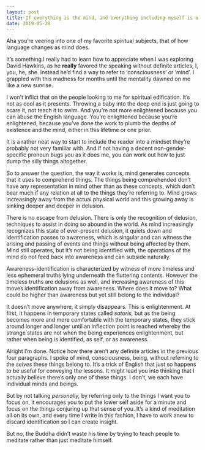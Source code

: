 ```yaml
---
layout: post
title: If everything is the mind, and everything including myself is a fabrication of the mind, and considering enlightenment enlightens everything in the mind, then why did Buddha need to teach Dharma if there&#39;s only one mind and he enlightened it?
date: 2019-05-28
---
```


<p>Aha you’re veering into one of my favorite spiritual subjects, that of how language changes as mind does.</p><p>It’s something I really had to learn how to appreciate when I was exploring David Hawkins, as he <b>really</b> favored the speaking without definite articles, I, you, he, she. Instead he’d find a way to refer to ‘consciousness’ or ‘mind’. I grappled with this madness for months until the mentality dawned on me like a new sunrise.</p><p>I won’t inflict that on the people looking to me for spiritual edification. It’s not as cool as it presents. Throwing a baby into the deep end is just going to scare it, not teach it to swim. And you’re not more enlightened because you can abuse the English language. You’re enlightened because you’re enlightened, because you’ve done the work to plumb the depths of existence and the mind, either in this lifetime or one prior.</p><p>It is a rather neat way to start to include the reader into a mindset they’re probably not very familiar with. And if not having a decent non-gender-specific pronoun bugs you as it does me, you can work out how to just dump the silly things altogether.</p><p>So to answer the question, the way it works is, mind generates concepts that it uses to comprehend things. The things being comprehended don’t have any representation in mind other than as these concepts, which don’t bear much if any relation at all to the things they’re referring to. Mind grows increasingly away from the actual physical world and this growing away is sinking deeper and deeper in delusion.</p><p>There is no escape from delusion. There is only the recognition of delusion, techniques to assist in doing so abound in the world. As mind increasingly recognizes this state of ever-present delusion, it quiets down and identification passes to awareness, which is singular and can witness the arising and passing of events and things without being affected by them. Mind still operates, but it’s not being identified with, the operations of the mind do not feed back into awareness and can subside naturally.</p><p>Awareness-identification is characterized by witness of more timeless and less ephemeral truths lying underneath the fluttering contents. However the timeless truths are delusions as well, and increasing awareness of this moves identification away from awareness. Where does it move to? What could be higher than awareness but yet still belong to the individual?</p><p>It doesn’t move anywhere, it simply disappears. This is enlightenment. At first, it happens in temporary states called <i>satoris,</i> but as the being becomes more and more comfortable with the temporary states, they stick around longer and longer until an inflection point is reached whereby the strange states are not when the being experiences enlightenment, but rather when being is identified, as self, or as awareness.</p><p>Alright I’m done. Notice how there aren’t any definite articles in the previous four paragraphs. I spoke of mind, consciousness, being, without referring to the <i>selves</i> these things belong to. It’s a trick of English that just so happens to be useful for conveying the lessons. It might lead you into thinking that I actually believe there’s only one of these things. I don’t, we each have individual minds and beings.</p><p>But by not talking <i>personally,</i> by referring only to the things I want you to focus on, it encourages you to put the lower self aside for a minute and focus on the things conjuring up that sense of you. It’s a kind of meditation all on its own, and every time I write in this fashion, I have to work anew to discard identification so I can create insight.</p><p>But no, the Buddha didn’t waste his time by trying to teach people to meditate rather than just meditate himself.</p>
